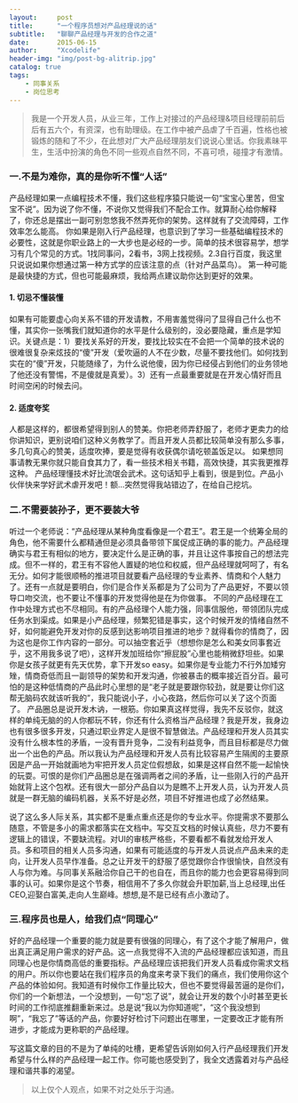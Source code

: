 ```yaml
---
layout:     post
title:      "一个程序员想对产品经理说的话"
subtitle:   "聊聊产品经理与开发的合作之道"
date:       2015-06-15
author:     "Xcodelife"
header-img: "img/post-bg-alitrip.jpg"
catalog: true
tags:
    - 同事关系
    - 岗位思考
---
```


>我是一个开发人员，从业三年，工作上对接过的产品经理&项目经理前前后后有五六个，有资深，也有助理级。在工作中被产品虐了千百遍，性格也被锻炼的随和了不少，在此想对广大产品经理朋友们说说心里话。你我素昧平生，生活中扮演的角色不同一些观点自然不同，不喜可喷，碰撞才有激情。 


### 一.不是为难你，真的是你听不懂“人话”

产品经理如果一点编程技术不懂，我们这些程序猿只能说一句“宝宝心里苦，但宝宝不说”。因为说了你不懂，不说你又觉得我们不配合工作。就算耐心给你解释了，你还总是摆出一副可别忽悠我不然弄死你的架势。这样就有了交流障碍，工作效率怎么能高。 
你如果是刚入行产品经理，也意识到了学习一些基础编程技术的必要性，这就是你职业路上的一大步也是必经的一步。简单的技术很容易学，想学习有几个常见的方式。1找同事问，2看书，3网上找视频。2.3自行百度，我这里只说说如果你想通过第一种方式学的应该注意的点（针对产品菜鸟）。 第一种可能是最快捷的方式，但也可能最麻烦，我给两点建议助你达到更好的效果。 

#### 1. 切忌不懂装懂
如果有可能要虚心向关系不错的开发请教，不用害羞觉得问了显得自己什么也不懂，其实你一张嘴我们就知道你的水平是什么级别的，没必要隐藏，重点是学知识。关键点是：1）要找关系好的开发，要找比较实在不会把一个简单的技术说的很难很复杂来炫技的“傻”开发（爱吹逼的人不在少数，尽量不要找他们。如何找到实在的“傻”开发，只能随缘了，为什么说他傻，因为你已经侵占到他们的业务领地了他还没有警惕，不是傻就是真爱）。3）还有一点最重要就是在开发心情好而且时间空闲的时候去问。 
#### 2. 适度夸奖 
人都是这样的，都很希望得到别人的赞美。你把老师弄舒服了，老师才更卖力的给你讲知识，更别说咱们这种义务教学了。而且开发人员都比较简单没有那么多事，多几句真心的赞美，适度吹捧，要是觉得有收获偶尔请吃顿盖饭足以。 
如果想同事请教无果你就只能自食其力了，看一些技术相关书籍，高效快捷，其实我更推荐这种。 
产品经理懂技术好比流氓会武术。这句话知乎上看到，很是到位。产品小伙伴快来学好武术虐开发吧！额...突然觉得我站错边了，在给自己挖坑。 

### 二.不需要装孙子，更不要装大爷

听过一个老师说：“产品经理从某种角度看像是一个君王”。君王是一个统筹全局的角色，他不需要什么都精通但是必须具备带领下属促成正确的事的能力。产品经理确实与君王有相似的地方，要决定什么是正确的事，并且让这件事按自己的想法完成。但不一样的，君王有不容他人置疑的地位和权威，但产品经理就呵呵了，有名无分。如何才能很顺畅的推进项目就要看产品经理的专业素养、情商和个人魅力了。还有一点就是要明白，你们是合作关系都是为了公司为了产品更好，不要以领导口吻交流，也不要让不懂事的开发觉得他是在为你做事。 
不同的产品经理在工作中处理方式也不尽相同。有的产品经理个人能力强，同事信服他，带领团队完成任务水到渠成。如果是小产品经理，频繁犯错是事实，这个时候开发的情绪自然不好，如何能避免开发对你的反感到达影响项目推进的地步？就得看你的情商了，因为这也是你工作内容的一部分。可以抽空套近乎（想想你是怎么和美女同事套近乎，这不用我多说了吧），这样开发加班给你“擦屁股”心里也能稍微舒坦些。如果你是女孩子就更有先天优势，拿下开发so easy。如果你是专业能力不行外加矮穷矬，情商奇低而且一副领导的架势和开发沟通，你被暴击的概率接近百分百。最可怕的是这种低情商的产品此时心里想的是“老子就是要跟你较劲，就是要让你们这帮无脑码农就该听我的”，我只能说小子，小心夜路，然后你可以关了这个页面了。 
产品圈总是说开发木讷，一根筋。你如果真这样觉得，我先不反驳你，就这样的单纯无脑的的人你都玩不转，你还有什么资格当产品经理？我是开发，我身边也有很多很多开发，只通过职业界定人是很不智慧做法。产品经理和开发人员其实没有什么根本性的矛盾，一没有晋升竞争，二没有利益竞争，而且目标都是尽力做出一个出色的产品。所以我认为产品经理和开发人员有比较容易产生隔阂的主要原因是产品一开始就画地为牢把开发人员定位假想敌，如果是这样自然不能一起愉快的玩耍。可恨的是你们产品圈总是在强调两者之间的矛盾，让一些刚入行的产品开始就背上这个包袱。还有很大一部分产品自以为是瞧不上开发人员，认为开发人员就是一群无脑的编码机器，关系不好是必然，项目不好推进也成了必然结果。 

说了这么多人际关系，其实都不是重点重点还是你的专业水平。你提需求不要那么随意，不管是多小的需求都落实在文档中。写交互文档的时候认真些，尽力不要有逻辑上的错误，不要缺流程。对UI的审核严格些，不要看都不看就发给开发人员。多和项目的相关人员多沟通，如果有可能适度的与开发人员说点产品未来的走向，让开发人员早作准备。总之让开发干的舒服了感觉跟你合作很愉快，自然没有人与你为难。与同事关系融洽你自己干的也自在，而且你的能力也会更容易得到同事的认可。如果你是这个节奏，相信用不了多久你就会升职加薪,当上总经理,出任CEO,迎娶白富美,走向人生巅峰。想想,是不是已经有点小激动了。 

### 三.程序员也是人，给我们点“同理心”

好的产品经理一个重要的能力就是要有很强的同理心，有了这个才能了解用户，做出真正满足用户需求的好产品。这一点我觉得不入流的产品经理都应该知道，而且同理心也是你情商高低的重要指标。产品经理应该把我们开发人员看成你需求文档的用户。所以你也要站在我们程序员的角度来考录下我们的痛点，我们使用你这个产品的体验如何。我知道有时候你工作量比较大，但也不要觉得最苦逼的是你们，你们的一个新想法，一个没想到，一句“忘了说”，就会让开发的数个小时甚至更长时间的工作彻底推翻重新来过。总是说“我以为你知道呢”，“这个我没想到啊”，“我忘了”等话的产品，你要好好检讨下问题出在哪里，一定要改正才能有所进步，才能成为更称职的产品经理。 

写这篇文章的目的不是为了单纯的吐槽，更希望告诉刚如何入行产品经理我们开发希望与什么样的产品经理一起工作。你可能也感受到了，我全文透露着对与产品经理和谐共事的渴望。 

>以上仅个人观点，如果不对之处乐于沟通。 



